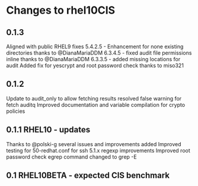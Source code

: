 # Changes to rhel10CIS


## 0.1.3
Aligned with public RHEL9 fixes
5.4.2.5 - Enhancement for none existing directories thanks to @DianaMariaDDM
6.3.4.5 - fixed audit file permissions inline thanks to @DianaMariaDDM
6.3.3.5 - added missing locations for audit
Added fix for yescrypt and root password check thanks to miso321

## 0.1.2
Update to audit_only to allow fetching results
resolved false warning for fetch auditq
Improved documentation and variable compilation for crypto policies

## 0.1.1 RHEL10 - updates
Thanks to @polski-g several issues and improvements added
Improved testing for 50-redhat.conf for ssh
5.1.x regexp improvements
Improved root password check
egrep command changed to grep -E

## 0.1 RHEL10BETA - expected CIS benchmark

